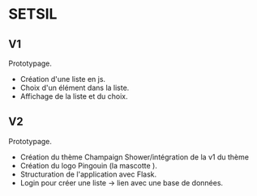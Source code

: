 # SETSIL # 
## V1 ##

Prototypage.

* Création d'une liste en js.
* Choix d'un élément dans la liste.
* Affichage de la liste et du choix.

## V2 ##

Prototypage.

* Création du thème Champaign Shower/intégration de la v1 du thème
* Création du logo Pingouin (la mascotte ). 
* Structuration de l'application avec Flask.
* Login pour créer une liste -> lien avec une base de données.


